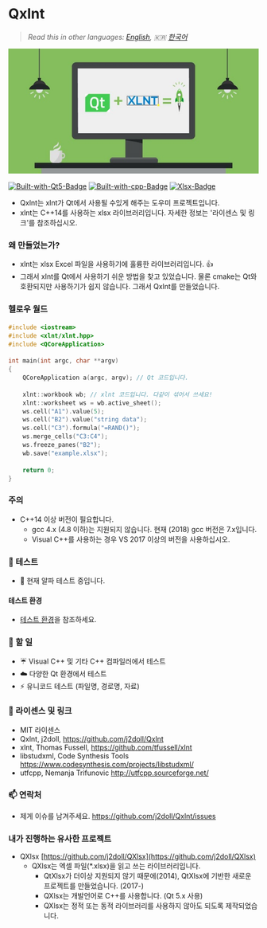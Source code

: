 # Qxlnt

> *Read this in other languages: [English](README.md), :kr: [한국어](README.ko.md)*

![](markdown-data/Concept-QXlnt.jpg)

[![Built-with-Qt5-Badge](https://img.shields.io/badge/Built%20with-Qt5-green.svg)](https://www.qt.io/) [![Built-with-cpp-Badge](https://img.shields.io/badge/Built%20with-C%2B%2B-green.svg)](https://isocpp.org/) [![Xlsx-Badge](https://img.shields.io/badge/Library-xlsx-blue.svg)](https://www.ecma-international.org/publications/standards/Ecma-376.htm)

- Qxlnt는 xlnt가 Qt에서 사용될 수있게 해주는 도우미 프로젝트입니다.
- xlnt는 C++14를 사용하는 xlsx 라이브러리입니다. 자세한 정보는 '라이센스 및 링크'를 참조하십시오.

### 왜 만들었는가?
- xlnt는 xlsx Excel 파일을 사용하기에 훌륭한 라이브러리입니다. :+1:
- 그래서 xlnt를 Qt에서 사용하기 쉬운 방법을 찾고 있었습니다. 물론 cmake는 Qt와 호환되지만 사용하기가 쉽지 않습니다. 그래서 Qxlnt를 만들었습니다.

### 헬로우 월드
```cpp
#include <iostream>
#include <xlnt/xlnt.hpp>
#include <QCoreApplication>

int main(int argc, char **argv)
{     
    QCoreApplication a(argc, argv); // Qt 코드입니다.

    xlnt::workbook wb; // xlnt 코드입니다. 다같이 섞어서 쓰세요!
    xlnt::worksheet ws = wb.active_sheet();
    ws.cell("A1").value(5);
    ws.cell("B2").value("string data");
    ws.cell("C3").formula("=RAND()");
    ws.merge_cells("C3:C4");
    ws.freeze_panes("B2");
    wb.save("example.xlsx");

    return 0;
}
```

### 주의
- C++14 이상 버전이 필요합니다.
	- gcc 4.x (4.8 이하)는 지원되지 않습니다. 현재 (2018) gcc 버전은 7.x입니다.
	- Visual C++를 사용하는 경우 VS 2017 이상의 버전을 사용하십시오.

### :cop: 테스트
- :construction: 현재 알파 테스트 중입니다.

#### 테스트 환경
- [테스트 환경](BuildEnv.ko.md)을 참조하세요.

### :beginner: 할 일
- :umbrella: Visual C++ 및 기타 C++ 컴파일러에서 테스트
- :cloud: 다양한 Qt 환경에서 테스트
- :zap: 유니코드 테스트 (파일명, 경로명, 자료)

### :link: 라이센스 및 링크
- MIT 라이센스
- Qxlnt, j2doll, https://github.com/j2doll/Qxlnt
- xlnt, Thomas Fussell, https://github.com/tfussell/xlnt
- libstudxml, Code Synthesis Tools https://www.codesynthesis.com/projects/libstudxml/
- utfcpp, Nemanja Trifunovic http://utfcpp.sourceforge.net/

### :mailbox: 연락처
- 제게 이슈를 남겨주세요. https://github.com/j2doll/Qxlnt/issues

### 내가 진행하는 유사한 프로젝트
- QXlsx [https://github.com/j2doll/QXlsx](https://github.com/j2doll/QXlsx)
	- QXlsx는 엑셀 파일(*.xlsx)을 읽고 쓰는 라이브러리입니다.
		- QtXlsx가 더이상 지원되지 않기 때문에(2014), QtXlsx에 기반한 새로운 프로젝트를 만들었습니다. (2017-)
		- QXlsx는 개발언어로 C++를 사용합니다. (Qt 5.x 사용)
		- QXlsx는 정적 또는 동적 라이브러리를 사용하지 않아도 되도록 제작되었습니다.
